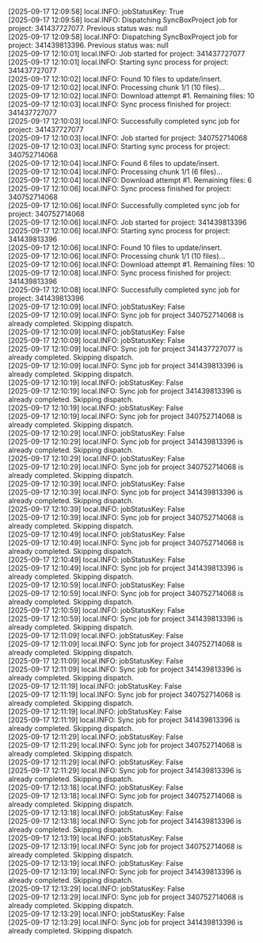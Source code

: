 [2025-09-17 12:09:58] local.INFO: jobStatusKey: True  
[2025-09-17 12:09:58] local.INFO: Dispatching SyncBoxProject job for project: 341437727077. Previous status was: null  
[2025-09-17 12:09:58] local.INFO: Dispatching SyncBoxProject job for project: 341439813396. Previous status was: null  
[2025-09-17 12:10:01] local.INFO: Job started for project: 341437727077  
[2025-09-17 12:10:01] local.INFO: Starting sync process for project: 341437727077  
[2025-09-17 12:10:02] local.INFO: Found 10 files to update/insert.  
[2025-09-17 12:10:02] local.INFO: Processing chunk 1/1 (10 files)...  
[2025-09-17 12:10:02] local.INFO: Download attempt #1. Remaining files: 10  
[2025-09-17 12:10:03] local.INFO: Sync process finished for project: 341437727077  
[2025-09-17 12:10:03] local.INFO: Successfully completed sync job for project: 341437727077  
[2025-09-17 12:10:03] local.INFO: Job started for project: 340752714068  
[2025-09-17 12:10:03] local.INFO: Starting sync process for project: 340752714068  
[2025-09-17 12:10:04] local.INFO: Found 6 files to update/insert.  
[2025-09-17 12:10:04] local.INFO: Processing chunk 1/1 (6 files)...  
[2025-09-17 12:10:04] local.INFO: Download attempt #1. Remaining files: 6  
[2025-09-17 12:10:06] local.INFO: Sync process finished for project: 340752714068  
[2025-09-17 12:10:06] local.INFO: Successfully completed sync job for project: 340752714068  
[2025-09-17 12:10:06] local.INFO: Job started for project: 341439813396  
[2025-09-17 12:10:06] local.INFO: Starting sync process for project: 341439813396  
[2025-09-17 12:10:06] local.INFO: Found 10 files to update/insert.  
[2025-09-17 12:10:06] local.INFO: Processing chunk 1/1 (10 files)...  
[2025-09-17 12:10:06] local.INFO: Download attempt #1. Remaining files: 10  
[2025-09-17 12:10:08] local.INFO: Sync process finished for project: 341439813396  
[2025-09-17 12:10:08] local.INFO: Successfully completed sync job for project: 341439813396  
[2025-09-17 12:10:09] local.INFO: jobStatusKey: False  
[2025-09-17 12:10:09] local.INFO: Sync job for project 340752714068 is already completed. Skipping dispatch.  
[2025-09-17 12:10:09] local.INFO: jobStatusKey: False  
[2025-09-17 12:10:09] local.INFO: jobStatusKey: False  
[2025-09-17 12:10:09] local.INFO: Sync job for project 341437727077 is already completed. Skipping dispatch.  
[2025-09-17 12:10:09] local.INFO: Sync job for project 341439813396 is already completed. Skipping dispatch.  
[2025-09-17 12:10:19] local.INFO: jobStatusKey: False  
[2025-09-17 12:10:19] local.INFO: Sync job for project 341439813396 is already completed. Skipping dispatch.  
[2025-09-17 12:10:19] local.INFO: jobStatusKey: False  
[2025-09-17 12:10:19] local.INFO: Sync job for project 340752714068 is already completed. Skipping dispatch.  
[2025-09-17 12:10:29] local.INFO: jobStatusKey: False  
[2025-09-17 12:10:29] local.INFO: Sync job for project 341439813396 is already completed. Skipping dispatch.  
[2025-09-17 12:10:29] local.INFO: jobStatusKey: False  
[2025-09-17 12:10:29] local.INFO: Sync job for project 340752714068 is already completed. Skipping dispatch.  
[2025-09-17 12:10:39] local.INFO: jobStatusKey: False  
[2025-09-17 12:10:39] local.INFO: Sync job for project 341439813396 is already completed. Skipping dispatch.  
[2025-09-17 12:10:39] local.INFO: jobStatusKey: False  
[2025-09-17 12:10:39] local.INFO: Sync job for project 340752714068 is already completed. Skipping dispatch.  
[2025-09-17 12:10:49] local.INFO: jobStatusKey: False  
[2025-09-17 12:10:49] local.INFO: Sync job for project 340752714068 is already completed. Skipping dispatch.  
[2025-09-17 12:10:49] local.INFO: jobStatusKey: False  
[2025-09-17 12:10:49] local.INFO: Sync job for project 341439813396 is already completed. Skipping dispatch.  
[2025-09-17 12:10:59] local.INFO: jobStatusKey: False  
[2025-09-17 12:10:59] local.INFO: Sync job for project 340752714068 is already completed. Skipping dispatch.  
[2025-09-17 12:10:59] local.INFO: jobStatusKey: False  
[2025-09-17 12:10:59] local.INFO: Sync job for project 341439813396 is already completed. Skipping dispatch.  
[2025-09-17 12:11:09] local.INFO: jobStatusKey: False  
[2025-09-17 12:11:09] local.INFO: Sync job for project 340752714068 is already completed. Skipping dispatch.  
[2025-09-17 12:11:09] local.INFO: jobStatusKey: False  
[2025-09-17 12:11:09] local.INFO: Sync job for project 341439813396 is already completed. Skipping dispatch.  
[2025-09-17 12:11:19] local.INFO: jobStatusKey: False  
[2025-09-17 12:11:19] local.INFO: Sync job for project 340752714068 is already completed. Skipping dispatch.  
[2025-09-17 12:11:19] local.INFO: jobStatusKey: False  
[2025-09-17 12:11:19] local.INFO: Sync job for project 341439813396 is already completed. Skipping dispatch.  
[2025-09-17 12:11:29] local.INFO: jobStatusKey: False  
[2025-09-17 12:11:29] local.INFO: Sync job for project 340752714068 is already completed. Skipping dispatch.  
[2025-09-17 12:11:29] local.INFO: jobStatusKey: False  
[2025-09-17 12:11:29] local.INFO: Sync job for project 341439813396 is already completed. Skipping dispatch.  
[2025-09-17 12:13:18] local.INFO: jobStatusKey: False  
[2025-09-17 12:13:18] local.INFO: Sync job for project 340752714068 is already completed. Skipping dispatch.  
[2025-09-17 12:13:18] local.INFO: jobStatusKey: False  
[2025-09-17 12:13:18] local.INFO: Sync job for project 341439813396 is already completed. Skipping dispatch.  
[2025-09-17 12:13:19] local.INFO: jobStatusKey: False  
[2025-09-17 12:13:19] local.INFO: Sync job for project 340752714068 is already completed. Skipping dispatch.  
[2025-09-17 12:13:19] local.INFO: jobStatusKey: False  
[2025-09-17 12:13:19] local.INFO: Sync job for project 341439813396 is already completed. Skipping dispatch.  
[2025-09-17 12:13:29] local.INFO: jobStatusKey: False  
[2025-09-17 12:13:29] local.INFO: Sync job for project 340752714068 is already completed. Skipping dispatch.  
[2025-09-17 12:13:29] local.INFO: jobStatusKey: False  
[2025-09-17 12:13:29] local.INFO: Sync job for project 341439813396 is already completed. Skipping dispatch.  

